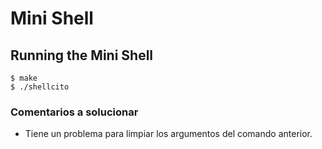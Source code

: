 # Mini Shell

## Running the Mini Shell

```shell
$ make
$ ./shellcito
```

### Comentarios a solucionar

- Tiene un problema para limpiar los argumentos del comando anterior.
